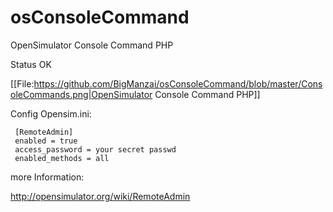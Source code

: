 # osConsoleCommand
OpenSimulator Console Command PHP

Status OK

[[File:https://github.com/BigManzai/osConsoleCommand/blob/master/ConsoleCommands.png|OpenSimulator Console Command PHP]]

Config Opensim.ini:

     [RemoteAdmin]
     enabled = true
     access_password = your secret passwd
     enabled_methods = all

more Information:

http://opensimulator.org/wiki/RemoteAdmin
